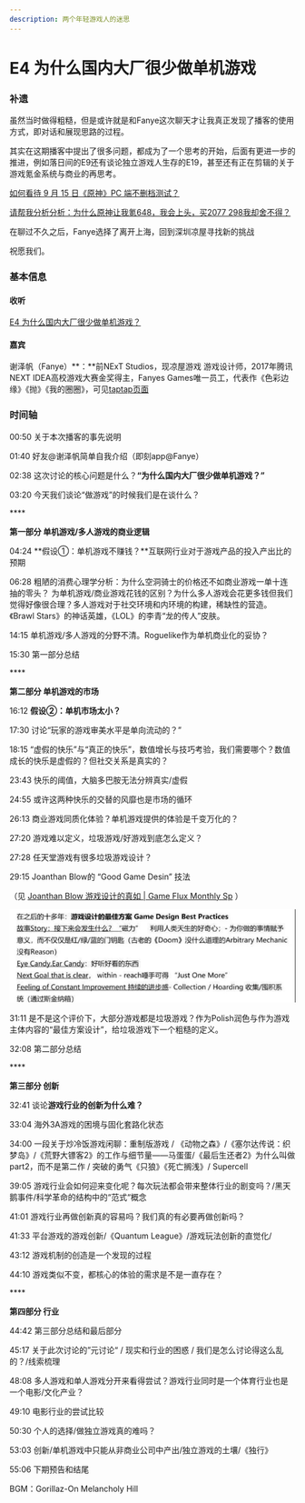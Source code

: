 ```yaml
---
description: 两个年轻游戏人的迷思
---
```


# E4 为什么国内大厂很少做单机游戏

### 补遗

虽然当时做得粗糙，但是或许就是和Fanye这次聊天才让我真正发现了播客的使用方式，即对话和展现思路的过程。

其实在这期播客中提出了很多问题，都成为了一个思考的开始，后面有更进一步的推进，例如落日间的E9还有谈论独立游戏人生存的E19，甚至还有正在剪辑的关于游戏氪金系统与商业的再思考。

[如何看待 9 月 15 日《原神》PC 端不删档测试？](https://www.zhihu.com/question/420866187/answer/1476558355)

[请帮我分析分析：为什么原神让我氪648，我会上头，买2077 298我却舍不得？](https://www.zhihu.com/question/424310125/answer/1526937092)

在聊过不久之后，Fanye选择了离开上海，回到深圳凉屋寻找新的挑战

祝愿我们。



### 基本信息

#### 收听

[E4 为什么国内大厂很少做单机游戏？](https://www.xiaoyuzhoufm.com/episode/5ef790806d76607427d87393?s=eyJ1IjogIjVlYmNkNzkwMjFhYzg1ODA0MTJiNzcxMCJ9)

#### 

#### 嘉宾

谢泽帆（Fanye）**：**前NExT Studios，现凉屋游戏 游戏设计师，2017年腾讯NEXT IDEA高校游戏大赛金奖得主，Fanyes Games唯一员工，代表作《色彩边缘》《抛》《我的圈圈》，可见[taptap页面](https://www.taptap.com/developer/19540)



### 时间轴

00:50 关于本次播客的事先说明

01:40 好友@谢泽帆简单自我介绍（即刻app@Fanye）

02:38 这次讨论的核心问题是什么？**“为什么国内大厂很少做单机游戏？”**

03:20 今天我们谈论“做游戏”的时候我们是在谈什么？

\*\*\*\*

**第一部分 单机游戏/多人游戏的商业逻辑**

04:24 **假设①：单机游戏不赚钱？**互联网行业对于游戏产品的投入产出比的预期

06:28 粗陋的消费心理学分析：为什么空洞骑士的价格还不如商业游戏一单十连抽的零头？ 为单机游戏/商业游戏花钱的区别？为什么多人游戏会花更多钱但我们觉得好像很合理？多人游戏对于社交环境和内环境的构建，稀缺性的营造。《Brawl Stars》的神话英雄，《LOL》的李青“龙的传人”皮肤。

14:15 单机游戏/多人游戏的分野不清。Roguelike作为单机商业化的妥协？

15:30 第一部分总结

\*\*\*\*

**第二部分 单机游戏的市场**

16:12 **假设②：单机市场太小？**

17:30 讨论“玩家的游戏审美水平是单向流动的？”

18:15 “虚假的快乐”与“真正的快乐”，数值增长与技巧考验，我们需要哪个？数值成长的快乐是虚假的？但社交关系是真实的？

23:43 快乐的阈值，大脑多巴胺无法分辨真实/虚假

24:55 或许这两种快乐的交替的风靡也是市场的循环

26:13 商业游戏同质化体验？单机游戏提供的体验是千变万化的？

27:20 游戏难以定义，垃圾游戏/好游戏到底怎么定义？

27:28 任天堂游戏有很多垃圾游戏设计？

29:15 Joanthan Blow的 “Good Game Desin” 技法 

（见 [Joanthan Blow 游戏设计的真如 \| Game Flux Monthly Sp](https://afdian.net/p/d46ded4e9a0911eb89e852540025c377) ）

![](../.gitbook/assets/good-game-design.jpg)

31:11 是不是这个评价下，大部分游戏都是垃圾游戏？作为Polish润色与作为游戏主体内容的“最佳方案设计”，给垃圾游戏下一个粗糙的定义。

32:08 第二部分总结

\*\*\*\*

**第三部分 创新**

32:41 谈论**游戏行业的创新为什么难？**

33:04 海外3A游戏的困境与固化套路化状态

34:00 一段关于炒冷饭游戏闲聊：重制版游戏 / 《动物之森》/《塞尔达传说：织梦岛》/《荒野大镖客2》的工作与细节量——马蛋蛋/《最后生还者2》为什么叫做part2，而不是第二作 / 突破的勇气《只狼》《死亡搁浅》/ Supercell

39:05 游戏行业会如何迎来变化呢？每次玩法都会带来整体行业的剧变吗？/黑天鹅事件/科学革命的结构中的“范式“概念

41:01 游戏行业再做创新真的容易吗？我们真的有必要再做创新吗？

41:33 平台游戏的游戏创新/《Quantum League》/游戏玩法创新的直觉化/

43:12 游戏机制的创造是一个发现的过程

44:10 游戏类似不变，都核心的体验的需求是不是一直存在？

\*\*\*\*

**第四部分 行业**

44:42 第三部分总结和最后部分

45:17 关于此次讨论的”元讨论“ / 现实和行业的困惑 / 我们是怎么讨论得这么乱的？/线索梳理

48:08 多人游戏和单人游戏分开来看得尝试？游戏行业同时是一个体育行业也是一个电影/文化产业？

49:10 电影行业的尝试比较

50:30 个人的选择/做独立游戏真的难吗？

53:03 创新/单机游戏中只能从非商业公司中产出/独立游戏的土壤/《独行》

55:06 下期预告和结尾



BGM：Gorillaz-On Melancholy Hill  


